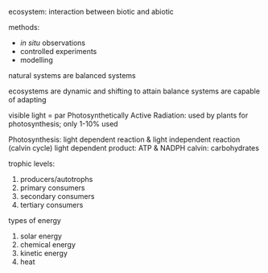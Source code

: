 ecosystem: interaction between biotic and abiotic

methods:
* *in situ* observations
* controlled experiments
* modelling

natural systems are balanced systems

ecosystems are dynamic and shifting to attain balance
systems are capable of adapting

visible light = par Photosynthetically Active Radiation: used by plants for photosynthesis; only 1-10% used

Photosynthesis: light dependent reaction & light independent reaction (calvin cycle)
light dependent product: ATP & NADPH
calvin: carbohydrates

trophic levels:
1. producers/autotrophs
2. primary consumers
3. secondary consumers
4. tertiary consumers

types of energy
1. solar energy
2. chemical energy
3. kinetic energy
4. heat